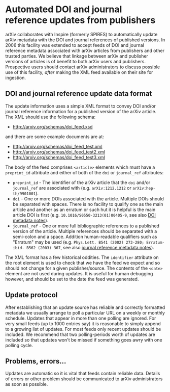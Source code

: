 Automated DOI and journal reference updates from publishers
===========================================================

arXiv collaborates with Inspire (formerly SPIRES) to automatically
update arXiv metadata with the DOI and journal references of published
versions. In 2006 this facility was extended to accept feeds of DOI and
journal reference metadata associated with arXiv articles from
publishers and other trusted parties. We believe that linkage between
arXiv and publisher versions of articles is of benefit to both arXiv
users and publishers. Prospective users should contact arXiv
administrators to discuss possible use of this facility, *after* making 
the XML feed available on their site for ingestion. 

DOI and journal reference update data format
--------------------------------------------

The update information uses a simple XML format to convey DOI and/or
journal reference information for a published version of the arXiv
article. The XML should use the following schema:

-   <http://arxiv.org/schemas/doi_feed.xsd>

and there are some example documents are at:

-   <http://arxiv.org/schemas/doi_feed_test.xml>
-   <http://arxiv.org/schemas/doi_feed_test2.xml>
-   <http://arxiv.org/schemas/doi_feed_test3.xml>

The body of the feed comprises `<article>` elements which must have a
`preprint_id` attribute and either of both of the `doi` or `journal_ref`
attributes:

-   `preprint_id` - The identifier of the arXiv article that the `doi`
    and/or `journal_ref` are associated with (e.g. `arXiv:1212.1212` or
    `arXiv:hep-th/9901001`).
-   `doi` - One or more DOIs associated with the article. Multiple DOIs
    should be separated with spaces. There is no facility to qualify one
    as the main article and another as an erratum or such hut it is
    helpful is the main article DOI is first (e.g.
    `10.1016/S0550-3213(01)00405-9`, see also [DOI metadata
    notes](prep.md#doi)).
-   `journal_ref` - One or more full bibliographic references to a
    published version of the article. Multiple references should be
    separated with a semi-colon and a space. Addition human-readable
    qualifiers such as "Erratum" may be used (e.g.
    `Phys.Lett. B541 (2002) 273-280; Erratum-ibid. B562 (2003) 367`, see
    also [journal reference metadata notes](prep.md#journal)).

The XML format has a few historical oddities. The `identifier` attribute
on the root element is used to check that we have the feed we expect and
so should not change for a given publisher/source. The contents of the
`<date>` element are not used during updates. It is useful for human
debugging however, and should be set to the date the feed was generated.

Update protocol
---------------

After establishing that an update source has reliable and correctly
formatted metadata we usually arrange to poll a particular URL on a
weekly or monthly schedule. Updates that appear in more than one polling
are ignored. For very small feeds (up to 1000 entries say) it is
reasonable to simply append to a growing list of updates. For most feeds
only recent updates should be included. We recommend that two
polling-periods worth of updates are included so that updates won't be
missed if something goes awry with one polling cycle.

Problems, errors...
-------------------

Updates are automatic so it is vital that feeds contain reliable data.
Details of errors or other problem should be communicated to arXiv
administrators as soon as possible.
